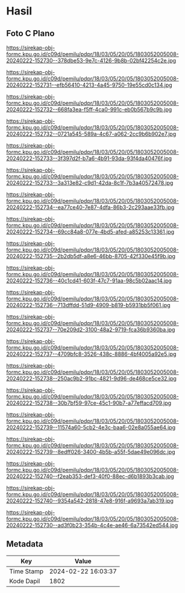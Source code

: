 # Hasil

## Foto C Plano

https://sirekap-obj-formc.kpu.go.id/c09d/pemilu/pdpr/18/03/05/20/05/1803052005008-20240222-152730--378dbe53-9e7c-4126-9b8b-02bf42254c2e.jpg

https://sirekap-obj-formc.kpu.go.id/c09d/pemilu/pdpr/18/03/05/20/05/1803052005008-20240222-152731--efb56410-4213-4a45-9750-19e55cd0c134.jpg

https://sirekap-obj-formc.kpu.go.id/c09d/pemilu/pdpr/18/03/05/20/05/1803052005008-20240222-152732--668fa3ea-f5ff-4ca0-991c-eb0b567b9c9b.jpg

https://sirekap-obj-formc.kpu.go.id/c09d/pemilu/pdpr/18/03/05/20/05/1803052005008-20240222-152732--0721a545-589a-4c67-a062-2cc9b6b902e7.jpg

https://sirekap-obj-formc.kpu.go.id/c09d/pemilu/pdpr/18/03/05/20/05/1803052005008-20240222-152733--3f397d2f-b7a6-4b91-93da-93f4da40476f.jpg

https://sirekap-obj-formc.kpu.go.id/c09d/pemilu/pdpr/18/03/05/20/05/1803052005008-20240222-152733--3a313e82-c9d1-42da-8c1f-7b3a40572478.jpg

https://sirekap-obj-formc.kpu.go.id/c09d/pemilu/pdpr/18/03/05/20/05/1803052005008-20240222-152734--ea77ce40-7e87-4dfa-86b3-2c293aae33fb.jpg

https://sirekap-obj-formc.kpu.go.id/c09d/pemilu/pdpr/18/03/05/20/05/1803052005008-20240222-152734--69cc84a8-077e-4bd5-afed-a85253c13361.jpg

https://sirekap-obj-formc.kpu.go.id/c09d/pemilu/pdpr/18/03/05/20/05/1803052005008-20240222-152735--2b2db5df-a8e6-46bb-8705-42f330e45f9b.jpg

https://sirekap-obj-formc.kpu.go.id/c09d/pemilu/pdpr/18/03/05/20/05/1803052005008-20240222-152736--40c1cd41-603f-47c7-91aa-98c5b02aac14.jpg

https://sirekap-obj-formc.kpu.go.id/c09d/pemilu/pdpr/18/03/05/20/05/1803052005008-20240222-152736--713dffdd-51d9-4909-b819-b5931bb5f061.jpg

https://sirekap-obj-formc.kpu.go.id/c09d/pemilu/pdpr/18/03/05/20/05/1803052005008-20240222-152737--70e209d2-3100-48a2-9719-fca36b9360ba.jpg

https://sirekap-obj-formc.kpu.go.id/c09d/pemilu/pdpr/18/03/05/20/05/1803052005008-20240222-152737--4709bfc8-3526-438c-8886-4bf4005a92e5.jpg

https://sirekap-obj-formc.kpu.go.id/c09d/pemilu/pdpr/18/03/05/20/05/1803052005008-20240222-152738--250ac9b2-91bc-4821-9d96-de468ce5ce32.jpg

https://sirekap-obj-formc.kpu.go.id/c09d/pemilu/pdpr/18/03/05/20/05/1803052005008-20240222-152738--30b7bf59-97ce-45c1-90b7-a77effacd709.jpg

https://sirekap-obj-formc.kpu.go.id/c09d/pemilu/pdpr/18/03/05/20/05/1803052005008-20240222-152739--11574a60-5cb2-4e3c-baa6-02e8a055ae64.jpg

https://sirekap-obj-formc.kpu.go.id/c09d/pemilu/pdpr/18/03/05/20/05/1803052005008-20240222-152739--8edff026-3400-4b5b-a55f-5dae49e096dc.jpg

https://sirekap-obj-formc.kpu.go.id/c09d/pemilu/pdpr/18/03/05/20/05/1803052005008-20240222-152740--f2eab353-def3-40f0-88ec-d6b1893b3cab.jpg

https://sirekap-obj-formc.kpu.go.id/c09d/pemilu/pdpr/18/03/05/20/05/1803052005008-20240222-152740--9354a542-2818-47e8-916f-a9693a7ab319.jpg

https://sirekap-obj-formc.kpu.go.id/c09d/pemilu/pdpr/18/03/05/20/05/1803052005008-20240222-152730--ad3f0b23-354b-4c4e-ae46-6a73542ed544.jpg


## Metadata

| Key        | Value               |
| ---------- | ------------------- |
| Time Stamp | 2024-02-22 16:03:37 |
| Kode Dapil | 1802                |



